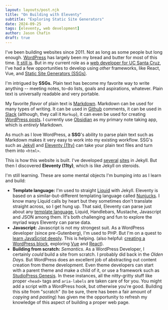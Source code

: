 ```yaml
---
layout: layouts/post.njk
title: "On Building with Eleventy"
subtitle: "Exploring Static Site Generators"
date: 2024-09-25
tags: [eleventy, web development]
author: Jason Chafin
draft: true
---
```

I've been building websites since 2011. Not as long as some people but long enough. [WordPress](https://wordpress.org) has largely been my bread and butter for most of this time. [It still is](https://github.com/ucsc/ucsc-2022/commits/main/?author=Herm71). But in my current role as a [web developer for UC Santa Cruz](https://campusdirectory.ucsc.edu/cd_detail?uid=jchafin), I've had a few opportunities to develop using _other_ frameworks, like React, Vue, and [Static Site Generators (SSGs)](https://jamstack.org/generators/).

I'm intrigued by **SSGs.** Plain text has become my favorite way to write anything -- meeting notes, to-do lists, goals and aspirations, whatever. Plain text is universally readable and very portable.

My favorite _flavor_ of plain text is [Markdown](https://en.wikipedia.org/wiki/Markdown). Markdown can be used for many types of writing. It can be used in [Github](https://docs.github.com/en/get-started/writing-on-github/getting-started-with-writing-and-formatting-on-github/basic-writing-and-formatting-syntax) comments, it can be used in [Slack](https://slack.com/help/articles/202288908-Format-your-messages) (although, they call it `Markup`), it can even be used for creating [WordPress posts](https://wordpress.com/support/wordpress-editor/blocks/markdown-block/). I currently use [Obsidian](https://obsidian.md) as my primary note taking app, which is _entirely_ Markdown.

As much as I love WordPress, a **SSG**'s ability to parse plain text such as Markdown makes it very easy to work into my existing workflow. SSG's such as [Jekyll](https://jekyllrb.com/) and [Eleventy (11ty)](https://www.11ty.dev/) can take your plain text files and turn them into `<html>`.

This is how this website is built. I've developed [several](https://giving.ucsc.edu/) [sites](https://inquiry.ucsc.edu/) in Jekyll. But then I discovered **Eleventy (11ty)**, which is like Jekyll on steroids.

I'm still learning. These are some mental objects I'm bumping into as I learn and build:

- **Template language:** I'm used to straight [Liquid](https://shopify.github.io/liquid/) with Jekyll. Eleventy is based on a similar-but-different templating language called [Nunjucks](https://mozilla.github.io/nunjucks/). I know many Liquid calls by heart but they sometimes don't translate straight across, so I get hung up. That said, Eleventy can parse just about any [template language](https://www.11ty.dev/docs/languages/), Liquid, Handlebars, Mustache, Javascript and JSON among them. It's both challenging and fun to explore the myriad ways Eleventy can parse data.
- **Javascript:** Javascript is not my strongest suit. As a WordPress developer (since pre-Gutenberg), I'm used to PHP. But I'm on a quest to [learn JavaScript deeply](https://www.youtube.com/watch?v=KrZx4IY1IgU). This is helping. (also helpful: [creating a WordPress block](https://github.com/ucsc/ucsc-content-blocks), exploring [Vue](https://vuejs.org/) and [React](https://react.dev/)).
- **Building from scratch:** _Semantics_. As a WordPress Developer, I certainly _could_ build a site from scratch. I probably did back in the _Olden Days._ But WordPress does an excellent job of abstracting out content creation from theme development. Even theme developers can start with a parent theme and make a child of it, or use a framework such as [StudioPress Genesis](https://www.studiopress.com/). In these instances, all the nitty-gritty stuff like proper `<head>` tags  and `aria-labels` are taken care of for you. You might add a script with a WordPress hook, but otherwise you're good. Building this site from "scratch" (to be sure, there has been a fair amount of _copying_ and _pasting_) has given me the opportunity to refresh my knowledge of this aspect of building a proper web page.
